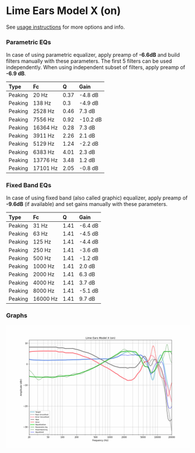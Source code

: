 # Lime Ears Model X (on)
See [usage instructions](https://github.com/jaakkopasanen/AutoEq#usage) for more options and info.

### Parametric EQs
In case of using parametric equalizer, apply preamp of **-6.6dB** and build filters manually
with these parameters. The first 5 filters can be used independently.
When using independent subset of filters, apply preamp of **-6.9 dB**.

| Type    | Fc       |    Q | Gain     |
|:--------|:---------|:-----|:---------|
| Peaking | 20 Hz    | 0.37 | -4.8 dB  |
| Peaking | 138 Hz   | 0.3  | -4.9 dB  |
| Peaking | 2528 Hz  | 0.46 | 7.3 dB   |
| Peaking | 7556 Hz  | 0.92 | -10.2 dB |
| Peaking | 16364 Hz | 0.28 | 7.3 dB   |
| Peaking | 3911 Hz  | 2.26 | 2.1 dB   |
| Peaking | 5129 Hz  | 1.24 | -2.2 dB  |
| Peaking | 6383 Hz  | 4.01 | 2.3 dB   |
| Peaking | 13776 Hz | 3.48 | 1.2 dB   |
| Peaking | 17101 Hz | 2.05 | -0.8 dB  |

### Fixed Band EQs
In case of using fixed band (also called graphic) equalizer, apply preamp of **-9.6dB**
(if available) and set gains manually with these parameters.

| Type    | Fc       |    Q | Gain    |
|:--------|:---------|:-----|:--------|
| Peaking | 31 Hz    | 1.41 | -6.4 dB |
| Peaking | 63 Hz    | 1.41 | -4.5 dB |
| Peaking | 125 Hz   | 1.41 | -4.4 dB |
| Peaking | 250 Hz   | 1.41 | -3.6 dB |
| Peaking | 500 Hz   | 1.41 | -1.2 dB |
| Peaking | 1000 Hz  | 1.41 | 2.0 dB  |
| Peaking | 2000 Hz  | 1.41 | 6.3 dB  |
| Peaking | 4000 Hz  | 1.41 | 3.7 dB  |
| Peaking | 8000 Hz  | 1.41 | -5.1 dB |
| Peaking | 16000 Hz | 1.41 | 9.7 dB  |

### Graphs
![](./Lime%20Ears%20Model%20X%20(on).png)